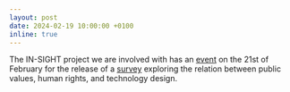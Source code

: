 ```yaml
---
layout: post
date: 2024-02-19 10:00:00 +0100
inline: true
---
```


The IN-SIGHT project we are involved with has an [event](https://spui25.nl/programma/do-we-really-care-public-values-and-digital-technology-in-the-netherlands) on the 21st of February for the release of a [survey](https://in-sight.it/assets/IN-SIGHT_Public_values_report_EN.pdf) exploring the relation between public values, human rights, and technology design.